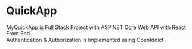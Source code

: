 # QuickApp
MyQuickApp is Full Stack Project with ASP.NET Core Web API with React Front End .
<br>
Authentication & Authorization is Implemented using OpenIddict
